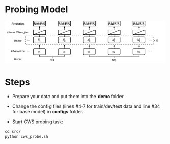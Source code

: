 # Probing Model
<img src="probe.pdf" width="1000" >

# Steps
* Prepare your data and put them into the **demo** folder
* Change the config files (lines #4-7 for train/dev/test data and line #34 for base model) in **configs** folder. 

* Start CWS probing task:
```
cd src/
python cws_probe.sh
```